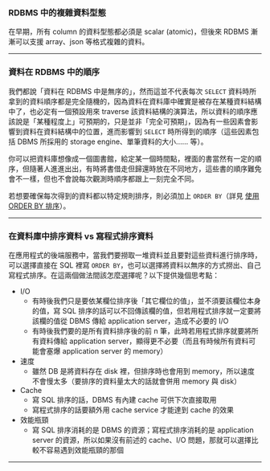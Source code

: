 ### RDBMS 中的複雜資料型態

在早期，所有 column 的資料型態都必須是 scalar (atomic)，但後來 RDBMS 漸漸可以支援 array、json 等格式複雜的資料。

---

### 資料在 RDBMS 中的順序

我們都說「資料在 RDBMS 中是無序的」，然而這並不代表每次 `SELECT` 資料時所拿到的資料順序都是完全隨機的，因為資料在資料庫中確實是被存在某種資料結構中了，也必定有一個預設用來 traverse 該資料結構的演算法，所以資料的順序應該說是「某種程度上」可預期的，只是並非「完全可預期」，因為有一些因素會影響到資料在資料結構中的位置，進而影響到 `SELECT` 時所得到的順序（這些因素包括 DBMS 所採用的 storage engine、單筆資料的大小...... 等）。

你可以把資料庫想像成一個圖書館，給定某一個時間點，裡面的書當然有一定的順序，但隨著人進進出出，有時將書借走但歸還時放在不同地方，這些書的順序難免會不一樣，但也不會說每次觀測時順序都跟上一刻完全不同。

若想要確保每次得到的資料都以特定規則排序，則必須加上 `ORDER BY`（詳見 [使用 ORDER BY 排序](</Database/SQL/DML.md#使用 ORDER BY 排序>)）。

---

### 在資料庫中排序資料 vs 寫程式排序資料

在應用程式的後端服務中，當我們要撈取一堆資料並且要對這些資料進行排序時，可以選擇直接在 SQL 裡寫 `ORDER BY`，也可以選擇將資料以無序的方式撈出、自己寫程式排序。在這兩個做法間該怎麼選擇呢？以下提供幾個思考點：

- I/O
    - 有時後我們只是要依某欄位排序後「其它欄位的值」，並不須要該欄位本身的值，寫 SQL 排序的話可以不回傳該欄的值，但若用程式排序就一定要將該欄的值從 DBMS 傳給 application server，造成不必要的 I/O
    - 有時後我們要的是所有資料排序後的前 n 筆，此時若用程式排序就要將所有資料傳給 application server，顯得更不必要（而且有時候所有資料可能會塞爆 application server 的 memory）
- 速度
    - 雖然 DB 是將資料存在 disk 裡，但排序時也會用到 memory，所以速度不會慢太多（要排序的資料量太大的話就會併用 memory 與 disk）
- Cache
    - 寫 SQL 排序的話，DBMS 有內建 cache 可供下次直接取用
    - 寫程式排序的話要額外用 cache service 才能達到 cache 的效果
- 效能瓶頸
    - 寫 SQL 排序消耗的是 DBMS 的資源；寫程式排序消耗的是 application server 的資源，所以如果沒有前述的 cache、I/O 問題，那就可以選擇比較不容易遇到效能瓶頸的那個

---
